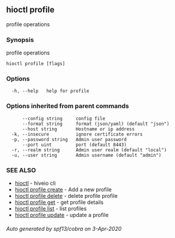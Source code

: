 ## hioctl profile

profile operations

### Synopsis

profile operations

```
hioctl profile [flags]
```

### Options

```
  -h, --help   help for profile
```

### Options inherited from parent commands

```
      --config string     config file
      --format string     format (json/yaml) (default "json")
      --host string       Hostname or ip address
  -k, --insecure          ignore certificate errors
  -p, --password string   Admin user password
      --port uint         port (default 8443)
  -r, --realm string      Admin user realm (default "local")
  -u, --user string       Admin username (default "admin")
```

### SEE ALSO

* [hioctl](hioctl.md)	 - hiveio cli
* [hioctl profile create](hioctl_profile_create.md)	 - Add a new profile
* [hioctl profile delete](hioctl_profile_delete.md)	 - delete profile profile
* [hioctl profile get](hioctl_profile_get.md)	 - get profile details
* [hioctl profile list](hioctl_profile_list.md)	 - list profiles
* [hioctl profile update](hioctl_profile_update.md)	 - update a profile

###### Auto generated by spf13/cobra on 3-Apr-2020
